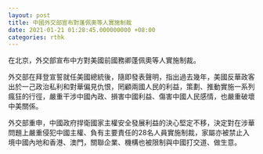 ```yaml
---
layout: post
title: 中國外交部宣布對蓬佩奧等人實施制裁
date: 2021-01-21 01:28:45.000000000 +08:00
categories: rthk
---
```


在北京，外交部宣布中方對美國前國務卿蓬佩奧等人實施制裁。

外交部在拜登宣誓就任美國總統後，隨即發表聲明，指出過去幾年，美國反華政客出於一己政治私利和對華偏見仇恨，罔顧兩國人民的利益，策劃、推動實施一系列瘋狂的行徑，嚴重干涉中國內政、損害中國利益、傷害中國人民感情，也嚴重破壞中美關係。

外交部重申，中國政府捍衛國家主權安全發展利益的決心堅定不移，決定對在涉華問題上嚴重侵犯中國主權、負有主要責任的28名人員實施制裁，家屬亦被禁止入境中國內地和香港、澳門，關聯企業、機構也被限制與中國打交道、做生意。

